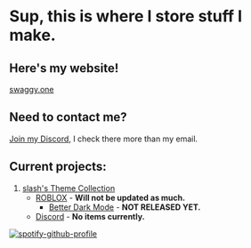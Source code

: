 # Sup, this is where I store stuff I make.
## Here's my website!
[swaggy.one](https://swaggy.one/)
## Need to contact me?
[Join my Discord](https://discord.gg/Y5UqMfXazT), I check there more than my email.
## Current projects:
1. [slash's Theme Collection](https://github.com/slash1div/slash1div/tree/main/Themes/)
     - [ROBLOX](https://github.com/slash1div/slash1div/tree/main/Themes/ROBLOX) - **Will not be updated as much.** 
       - [Better Dark Mode](https://raw.githubusercontent.com/slash1div/slash1div/main/Themes/ROBLOX/bt-darkmode.css) - **NOT RELEASED YET.**
     - [Discord](https://github.com/slash1div/slash1div/tree/main/Themes/Discord) - **No items currently.** 


[![spotify-github-profile](https://spotify-github-profile.vercel.app/api/view?uid=hwqgqejwdh0gjoc7se9zyk20p&cover_image=true&theme=novatorem)](https://spotify-github-profile.vercel.app/api/view?uid=hwqgqejwdh0gjoc7se9zyk20p&redirect=true)
